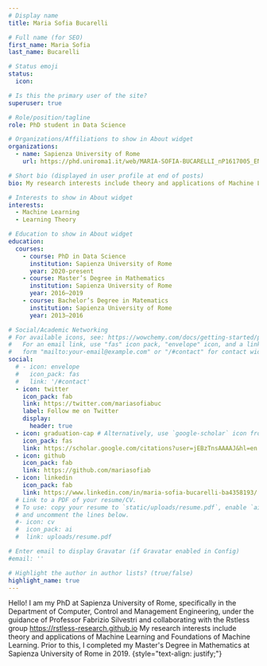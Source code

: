```yaml
---
# Display name
title: Maria Sofia Bucarelli

# Full name (for SEO)
first_name: Maria Sofia 
last_name: Bucarelli

# Status emoji
status:
  icon: 

# Is this the primary user of the site?
superuser: true

# Role/position/tagline
role: PhD student in Data Science

# Organizations/Affiliations to show in About widget
organizations:
  - name: Sapienza University of Rome
    url: https://phd.uniroma1.it/web/MARIA-SOFIA-BUCARELLI_nP1617005_EN.aspx

# Short bio (displayed in user profile at end of posts)
bio: My research interests include theory and applications of Machine Learning and Foundations of Machine Learning.

# Interests to show in About widget
interests:
  - Machine Learning
  - Learning Theory

# Education to show in About widget
education:
  courses:
    - course: PhD in Data Science
      institution: Sapienza University of Rome
      year: 2020-present
    - course: Master’s Degree in Mathematics
      institution: Sapienza University of Rome
      year: 2016–2019
    - course: Bachelor’s Degree in Matematics
      institution: Sapienza University of Rome
      year: 2013–2016

# Social/Academic Networking
# For available icons, see: https://wowchemy.com/docs/getting-started/page-builder/#icons
#   For an email link, use "fas" icon pack, "envelope" icon, and a link in the
#   form "mailto:your-email@example.com" or "/#contact" for contact widget.
social:
  # - icon: envelope
  #   icon_pack: fas
  #   link: '/#contact'
  - icon: twitter
    icon_pack: fab
    link: https://twitter.com/mariasofiabuc
    label: Follow me on Twitter
    display:
      header: true
  - icon: graduation-cap # Alternatively, use `google-scholar` icon from `ai` icon pack
    icon_pack: fas
    link: https://scholar.google.com/citations?user=jEBzTnsAAAAJ&hl=en
  - icon: github
    icon_pack: fab
    link: https://github.com/mariasofiab
  - icon: linkedin
    icon_pack: fab
    link: https://www.linkedin.com/in/maria-sofia-bucarelli-ba4358193/
  # Link to a PDF of your resume/CV.
  # To use: copy your resume to `static/uploads/resume.pdf`, enable `ai` icons in `params.yaml`,
  # and uncomment the lines below.
  #- icon: cv
  #  icon_pack: ai
  #  link: uploads/resume.pdf

# Enter email to display Gravatar (if Gravatar enabled in Config)
#email: ''

# Highlight the author in author lists? (true/false)
highlight_name: true
---
```

Hello! 
I am my PhD at Sapienza University of Rome, specifically in the Department of Computer, Control and Management Engineering, under the guidance of Professor Fabrizio Silvestri and collaborating with the Rstless group https://rstless-research.github.io
My research interests include theory and applications of Machine Learning and Foundations of Machine Learning.
Prior to this, I completed my Master's Degree in Mathematics at Sapienza University of Rome in 2019.
{style="text-align: justify;"}
